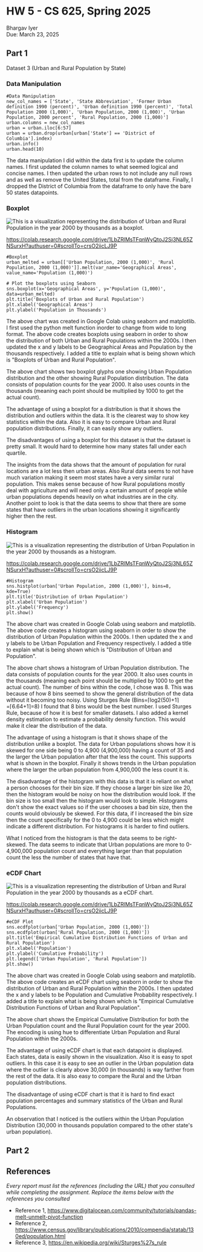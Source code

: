 # HW 5 - CS 625, Spring 2025

Bhargav Iyer \
Due: March 23, 2025

## Part 1

Dataset 3 (Urban and Rural Population by State)

### Data Manipulation

```
#Data Manipulation
new_col_names = ['State', 'State Abbreviation', 'Former Urban definition 1990 (percent)', 'Urban definition 1990 (percent)', 'Total Population 2000 (1,000)', 'Urban Population, 2000 (1,000)', 'Urban Population, 2000 percent', 'Rural Population, 2000 (1,000)']
urban.columns = new_col_names
urban = urban.iloc[6:57]
urban = urban.drop(urban[urban['State'] == 'District of Columbia'].index)
urban.info()
urban.head(10)
```

The data manipulation I did within the data first is to update the column names.  I first updated the column names to what seemed logical and concise names.  I then updated the urban rows to not include any null rows and as well as remove the United States, total from the dataframe.  Finally, I dropped the District of Columbia from the dataframe to only have the bare 50 states datapoints.

### Boxplot

![This is a visualization representing the distribution of Urban and Rural Population in the year 2000 by thousands as a boxplot.](Boxplot_Urban_Rural_2000.png)

https://colab.research.google.com/drive/1LbZRlMsTFqnWyQtoJ2Sj3NL65ZNSurxH?authuser=0#scrollTo=crsO2iicLJ9P

```
#Boxplot
urban_melted = urban[['Urban Population, 2000 (1,000)', 'Rural Population, 2000 (1,000)']].melt(var_name='Geographical Areas', value_name='Population (1,000)')

# Plot the boxplots using Seaborn
sns.boxplot(x='Geographical Areas', y='Population (1,000)', data=urban_melted)
plt.title('Boxplots of Urban and Rural Population')
plt.xlabel('Geographical Areas')
plt.ylabel('Population in Thousands')
```

The above chart was created in Google Colab using seaborn and matplotlib.  I first used the python melt function inorder to change from wide to long format.  The above code creates boxplots using seaborn in order to show the distribution of both Urban and Rural Populations within the 2000s.  I then updated the x and y labels to be Geographical Areas and Population by the thousands respectively.  I added a title to explain what is being shown which is "Boxplots of Urban and Rural Population".

The above chart shows two boxplot glyphs one showing Urban Population distribution and the other showing Rural Population distribution.  The data consists of population counts for the year 2000.  It also uses counts in the thousands (meaning each point should be multiplied by 1000 to get the actual count).

The advantage of using a boxplot for a distribution is that it shows the distribution and outliers within the data.  It is the clearest way to show key statistics within the data.  Also it is easy to compare Urban and Rural population distributions.  Finally, it can easily show any outliers.

The disadvantages of using a boxplot for this dataset is that the dataset is pretty small.  It would hard to determine how many states fall under each quartile.

The insights from the data shows that the amount of population for rural locations are a lot less then urban areas.  Also Rural data seems to not have much variation making it seem most states have a very similar rural population.  This makes sense because of how Rural populations mostly deal with agriculture and will need only a certain amount of people while urban populations depends heavily on what industries are in the city.  Another point to look is that the data seems to show that there are some states that have outliers in the urban locations showing it significantly higher then the rest.

### Histogram

![This is a visualization representing the distribution of Urban Population in the year 2000 by thousands as a histogram.](HistogramUrbanPop2000.png)

https://colab.research.google.com/drive/1LbZRlMsTFqnWyQtoJ2Sj3NL65ZNSurxH?authuser=0#scrollTo=crsO2iicLJ9P

```
#Histogram
sns.histplot(urban['Urban Population, 2000 (1,000)'], bins=8, kde=True)
plt.title('Distribution of Urban Population')
plt.xlabel('Urban Population')
plt.ylabel('Frequency')
plt.show()
```

The above chart was created in Google Colab using seaborn and matplotlib.  The above code creates a histogram using seaborn in order to show the distribution of Urban Population within the 2000s.  I then updated the x and y labels to be Urban Population and Frequency respectively.  I added a title to explain what is being shown which is "Distribution of Urban and Population".

The above chart shows a histogram of Urban Population distribution.  The data consists of population counts for the year 2000.  It also uses counts in the thousands (meaning each point should be multiplied by 1000 to get the actual count).  The number of bins within the code, I chose was 8.  This was because of how 8 bins seemed to show the general distribution of the data without it becoming too noisy. Using Sturges Rule (Bins=⌈log2(50)+1⌉=⌈6.64+1⌉=8) I found that 8 bins would be the best number.  I used Sturges Rule, because of how it is best for smaller datasets.  I also added a kernel density estimation to estimate a probability density function.  This would make it clear the distribution of the data.

The advantage of using a histogram is that it shows shape of the distribution unlike a boxplot.  The data for Urban populations shows how it is skewed for one side being 0 to 4,900 (4,900,000) having a count of 35 and the larger the Urban population after that the less the count.  This supports what is shown in the boxplot.  Finally it shows trends in the Urban population where the larger the urban population from 4,900,000 the less count it is.

The disadvantage of the histogram with this data is that it is reliant on what a person chooses for their bin size.  If they choose a larger bin size like 20, then the histogram would be noisy on how the distribution would look.  If the bin size is too small then the histogram would look to simple.  Histograms don't show the exact values so if the user chooses a bad bin size, then the counts would obviously be skewed.  For this data, if I increased the bin size then the count specifically for the 0 to 4,900 could be less which might indicate a different distribution.  For histograms it is harder to find outliers.

What I noticed from the histogram is that the data seems to be right-skewed.  The data seems to indicate that Urban populations are more to 0-4,900,000 population count and everything larger than that population count the less the number of states that have that.

### eCDF Chart

![This is a visualization representing the distribution of Urban and Rural Population in the year 2000 by thousands as a eCDF chart.](eCDFUrbanRuralPop2000.png)

https://colab.research.google.com/drive/1LbZRlMsTFqnWyQtoJ2Sj3NL65ZNSurxH?authuser=0#scrollTo=crsO2iicLJ9P

```
#eCDF Plot
sns.ecdfplot(urban['Urban Population, 2000 (1,000)'])
sns.ecdfplot(urban['Rural Population, 2000 (1,000)'])
plt.title('Empirical Cumulative Distribution Functions of Urban and Rural Population')
plt.xlabel('Population')
plt.ylabel('Cumulative Probability')
plt.legend(['Urban Population', 'Rural Population'])
plt.show()
```

The above chart was created in Google Colab using seaborn and matplotlib.  The above code creates an eCDF chart using seaborn in order to show the distribution of Urban and Rural Population within the 2000s.  I then updated the x and y labels to be Population and Cumulative Probability respectively.  I added a title to explain what is being shown which is "Empirical Cumulative Distribution Functions of Urban and Rural Population".

The above chart shows the Empirical Cumulative Distribution for both the Urban Population count and the Rural Population count for the year 2000.  The encoding is using hue to differentiate Urban Population and Rural Population within the 2000s.

The advantage of using eCDF chart is that each datapoint is displayed.  Each states, data is easily shown in the visualization.  Also it is easy to spot outliers.  In this case it is easy to see an outlier in the Urban population data where the outlier is clearly above 30,000 (in thousands) is way farther from the rest of the data.  It is also easy to compare the Rural and the Urban population distributions.

The disadvantage of using eCDF chart is that it is hard to find exact population percentages and summary statistics of the Urban and Rural Populations.

An observation that I noticed is the outliers within the Urban Population Distribution (30,000 in thousands population compared to the other state's urban population).

## Part 2



## References

*Every report must list the references (including the URL) that you consulted while completing the assignment. Replace the items below with the references you consulted*

* Reference 1, <https://www.digitalocean.com/community/tutorials/pandas-melt-unmelt-pivot-function>
* Reference 2, <https://www.census.gov/library/publications/2010/compendia/statab/130ed/population.html>
* Reference 3, <https://en.wikipedia.org/wiki/Sturges%27s_rule>

